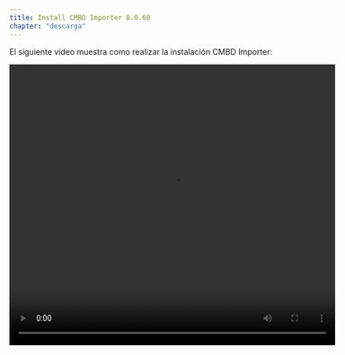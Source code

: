 ```yaml
---
title: Install CMBD Importer 8.0.60
chapter: "descarga"
---
```


El siguiente video muestra como realizar la instalación CMBD Importer:

<video width="580" height="500" controls> <source src="https://arandasoftware.sharepoint.com/sites/Documentacion-RepositorioPortalDoc/Documentos%20compartidos/Repositorio%20Portal%20Doc/ASDK%20v8/1.2%20ASDKv8/1.2.1.3%20Descarga%20Fuentes%20e%20Instalacion/1.2.1.3.10%20Install%20CMBD%20Importer%208.0.60.mp4?App=OneDriveWebVideo" type="video/mp4"> Your browser does not support the video tag. </video>
